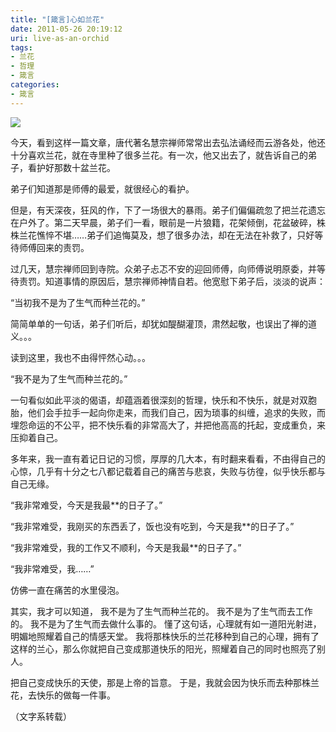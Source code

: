 ```yaml
---
title: "[箴言]心如兰花"
date: 2011-05-26 20:19:12
uri: live-as-an-orchid
tags: 
- 兰花
- 哲理
- 箴言
categories: 
- 箴言
---
```


![](https://yqmfyg.bn1.livefilestore.com/y2pm9rmFLvscUiHKYuX0Umf_SEA09DnUoX38sz3YtmklDpiREZVYgPe14Wa4OQRIrwJAwphNPwk8Wh5UuIkSNOg1LJ4IyiE_t2VLUb6F48_wk0/orchidheart.jpg?psid=1)

今天，看到这样一篇文章，唐代著名慧宗禅师常常出去弘法诵经而云游各处，他还十分喜欢兰花，就在寺里种了很多兰花。有一次，他又出去了，就告诉自己的弟子，看护好那数十盆兰花。

弟子们知道那是师傅的最爱，就很经心的看护。

但是，有天深夜，狂风的作，下了一场很大的暴雨。弟子们偏偏疏忽了把兰花遗忘在户外了。第二天早晨，弟子们一看，眼前是一片狼籍，花架倾倒，花盆破碎，株株兰花憔悴不堪……弟子们追悔莫及，想了很多办法，却在无法在补救了，只好等待师傅回来的责罚。

过几天，慧宗禅师回到寺院。众弟子忐忑不安的迎回师傅，向师傅说明原委，并等待责罚。知道事情的原因后，慧宗禅师神情自若。他宽慰下弟子后，淡淡的说声：

“当初我不是为了生气而种兰花的。” 

简简单单的一句话，弟子们听后，却犹如醍醐灌顶，肃然起敬，也误出了禅的道义。。。

读到这里，我也不由得怦然心动。。。

“我不是为了生气而种兰花的。”

一句看似如此平淡的偈语，却蕴涵着很深刻的哲理，快乐和不快乐，就是对双胞胎，他们会手拉手一起向你走来，而我们自己，因为琐事的纠缠，追求的失败，而埋怨命运的不公平，把不快乐看的非常高大了，并把他高高的托起，变成重负，来压抑着自己。

多年来，我一直有着记日记的习惯，厚厚的几大本，有时翻来看看，不由得自己的心惊，几乎有十分之七八都记载着自己的痛苦与悲哀，失败与彷徨，似乎快乐都与自己无缘。

“我非常难受，今天是我最**的日子了。”

“我非常难受，我刚买的东西丢了，饭也没有吃到，今天是我**的日子了。”

“我非常难受，我的工作又不顺利，今天是我最**的日子了。”

“我非常难受，我……”

仿佛一直在痛苦的水里侵泡。

其实，我才可以知道， 我不是为了生气而种兰花的。 我不是为了生气而去工作的。 我不是为了生气而去做什么事的。 懂了这句话，心理就有如一道阳光射进，明媚地照耀着自己的情感天堂。 我将那株快乐的兰花移种到自己的心理，拥有了这样的兰心，那么你就把自己变成那道快乐的阳光，照耀着自己的同时也照亮了别人。

把自己变成快乐的天使，那是上帝的旨意。 于是，我就会因为快乐而去种那株兰花，去快乐的做每一件事。

（文字系转载）

